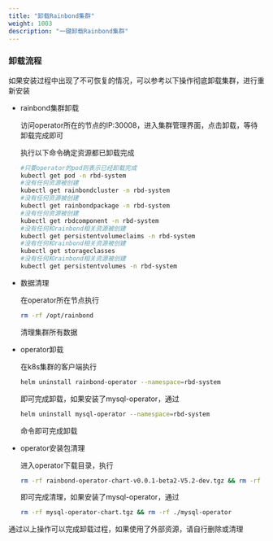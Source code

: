 ```yaml
---
title: "卸载Rainbond集群"
weight: 1003
description: "一键卸载Rainbond集群"
---
```


### 卸载流程

如果安装过程中出现了不可恢复的情况，可以参考以下操作彻底卸载集群，进行重新安装

- rainbond集群卸载

  访问operator所在的节点的IP:30008，进入集群管理界面，点击卸载，等待卸载完成即可

  执行以下命令确定资源都已卸载完成

  ```bash
  #只要operator的pod则表示已经卸载完成
  kubectl get pod -n rbd-system
  #没有任何资源被创建
  kubectl get rainbondcluster -n rbd-system
  #没有任何资源被创建
  kubectl get rainbondpackage -n rbd-system
  #没有任何资源被创建
  kubectl get rbdcomponent -n rbd-system
  #没有任何和rainbond相关资源被创建
  kubectl get persistentvolumeclaims -n rbd-system
  #没有任何和rainbond相关资源被创建
  kubectl get storageclasses
  #没有任何和rainbond相关资源被创建
  kubectl get persistentvolumes -n rbd-system
  ```

- 数据清理

  在operator所在节点执行

  ```bash
  rm -rf /opt/rainbond
  ```

  清理集群所有数据

- operator卸载

  在k8s集群的客户端执行

  ```bash
  helm uninstall rainbond-operator --namespace=rbd-system
  ```

  即可完成卸载，如果安装了mysql-operator，通过

  ```bash
  helm uninstall mysql-operator --namespace=rbd-system
  ```

  命令即可完成卸载

- operator安装包清理

  进入operator下载目录，执行
  
  ```bash
  rm -rf rainbond-operator-chart-v0.0.1-beta2-V5.2-dev.tgz && rm -rf ./chart
  ```
  
  即可完成清理，如果安装了mysql-operator，通过
  
  ```bash
  rm -rf mysql-operator-chart.tgz && rm -rf ./mysql-operator
  ```

通过以上操作可以完成卸载过程，如果使用了外部资源，请自行删除或清理
